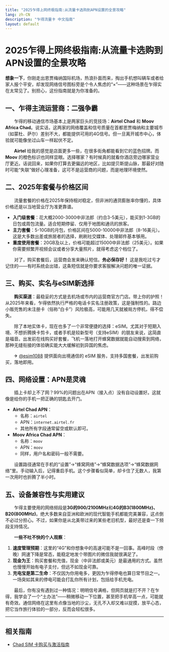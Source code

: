```yaml
---
title: "2025乍得上网终极指南:从流量卡选购到APN设置的全景攻略"
lang: zh-CN
description: "乍得流量卡 中文指南"
layout: default
---
```

# 2025乍得上网终极指南:从流量卡选购到APN设置的全景攻略

**想象一下**，你刚走出恩贾梅纳国际机场，热浪扑面而来，掏出手机想叫辆车或者给家人报个平安，却发现网络信号图标旁是个令人焦虑的“×”——这种场景在乍得实在太常见了。别担心，这份指南就是为你准备的。

## 一、乍得主流运营商：二强争霸

　　乍得的移动通信市场基本上是两家巨头的竞技场：**Airtel Chad** 和 **Moov Africa Chad**。说实话，这两家的网络覆盖和信号质量在首都恩贾梅纳和主要城市（如蒙杜、萨尔）差别不大，都能提供可用的4G信号。但一旦离开城市中心，体验就可能像坐过山车一样起伏不定。

　　**Airtel** 给我的感觉是店面更多一些，在很多街角都能看到它的蓝色招牌。而 **Moov** 的橙色标识也同样显眼。选择哪家？有时候真的就看你酒店旁边哪家营业厅更近。话说回来，如果你打算去更偏远的地区，比如提贝斯提山脉，那最好对随时可能“失联”做好心理准备，这可不是运营商的问题，而是地理环境使然。

## 二、2025年套餐与价格区间

　　流量套餐的价格在2025年保持相对稳定，但非洲的通货膨胀率你懂的，具体价格还是以当地营业厅为准更靠谱。

*   **入门级套餐**：花大概2000-3000中非法郎（约合3-5美元），能买到1-3GB的日包或周包流量。适合短期停留、仅用于地图和通讯的旅客。
*   **主力套餐**：5-10GB的月包，价格区间在5000-10000中非法郎（8-16美元）。这是大多数出差或旅居者的选择，刷刷社交媒体、处理邮件基本够用。
*   **重度使用套餐**：20GB及以上，价格可能超过15000中非法郎（25美元）。如果你需要频繁开视频会议或者分享大量照片，就得考虑这个档位了。

　　对了，购买套餐后，运营商会发来确认短信。**务必保存好！** 这是我吃过亏才记住的——有时系统会出错，这条短信就是你要求客服解决问题的唯一证据。

## 三、购买、实名与eSIM新选择

　　**购买渠道**：最稳妥的方式是去机场或市内的运营商官方门店。带上你的护照！从2025年来看，乍得依然执行严格的电话卡实名注册政策，这是强制性的。路边小贩兜售的未注册卡（俗称“白卡”）风险极高，可能用几天就被局方停机，得不偿失。

　　除了本地实体卡，现在也多了一个非常便捷的选择：eSIM。尤其对于短期入境、不想折腾换卡剪卡，或者手机是较新型号（支持eSIM）的朋友来说，这简直是福音。出发前在线购买好套餐，飞机一落地打开蜂窝数据就能自动搜索到网络，那种无缝衔接的体验确实能大大缓解初到异国的焦虑。

　　✈ [@esim1088](https://t.me/s/esim1088) 提供面向出境通信的 eSIM 服务，支持多国套餐，出发前购买，落地即用。

## 四、网络设置：APN是灵魂

　　插上卡却上不了网？99%的问题出在APN（接入点）没有自动设置好。这就像是给你的手机一把正确的钥匙去开门。

*   **Airtel Chad APN**：
    *   名称：`airtel`
    *   APN：`internet.airtel.fr`
    *   其他所有字段通常留空或默认即可。
*   **Moov Africa Chad APN**：
    *   名称：`moov`
    *   APN：`moov`
    *   同样，用户名和密码一般不需要。

　　设置路径通常在手机的“设置”->“蜂窝网络”->“蜂窝数据选项”->“蜂窝数据网络”里。手动输入后，记得重启手机。这个步骤看似简单，却卡住了无数人，我第一次用时也折腾了半小时。

## 五、设备兼容性与实用建议

　　乍得主要使用的网络频段是**3G的900/2100MHz**和**4G的B3(1800MHz)、B20(800MHz)**。绝大多数来自亚洲和欧洲的现代智能手机都能完美兼容，这点倒不必过分担心。不过，如果你是从北美带过来的某些老旧机型，最好还是查一下频段支持情况。

　　**一些不吐不快的个人观察**：

1.  **速度管理预期**：这里的“4G”和你想象中的高速可能不是一回事。高峰时段（傍晚）网速下降是常态，能稳定地发个带图片的微信我就很满足了。
2.  **现金为王**：购买套餐和充值，现金（中非法郎或美元）是最通用的方式。虽然也慢慢开始有电子支付，但远不如现金可靠。
3.  **充电宝是第二生命**：不仅因为你用电多，更因为乍得停电也算日常节目之一。一场突如其来的停电可能会打乱你所有计划，包括给手机充电。

　　最后，你有没有遇到过一种情况：明明信号满格，但网页就是打不开？在乍得，我学会了一个“土办法”——稍微移动一下位置，甚至把手机举高一点，可能就有奇效。通信网络在这里有点像当地的沙尘，无孔不入却又难以捉摸，放平心态，把它当作旅行体验的一部分，反而会轻松很多。

<!-- crosslink -->
---

## 相关指南

- [Chad SIM 卡购买与激活指南](https://faciylike.github.io/chad-sim-guides)
